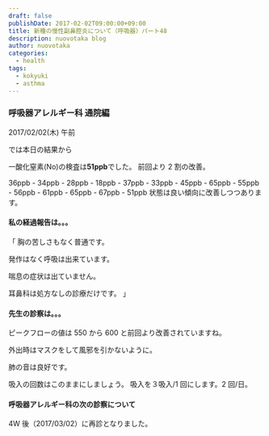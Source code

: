 ```yaml
---
draft: false
publishDate: 2017-02-02T09:00:00+09:00
title: 新種の慢性副鼻腔炎について（呼吸器）パート48
description: nuovotaka blog
author: nuovotaka
categories:
  - health
tags:
  - kokyuki
  - asthma
---
```


### 呼吸器アレルギー科 通院編

2017/02/02(木) 午前

では本日の結果から

一酸化窒素(No)の検査は**51ppb**でした。
前回より 2 割の改善。

36ppb - 34ppb - 28ppb - 18ppb - 37ppb -
33ppb - 45ppb - 65ppb - 55ppb - 56ppb -
61ppb - 65ppb - 67ppb - 51ppb
状態は良い傾向に改善しつつあります。

#### 私の経過報告は。。。

「
胸の苦しさもなく普通です。

発作はなく呼吸は出来ています。

喘息の症状は出ていません。

耳鼻科は処方なしの診療だけです。
」

#### 先生の診察は。。。

ピークフローの値は 550 から 600 と前回より改善されていますね。

外出時はマスクをして風邪を引かないように。

肺の音は良好です。

吸入の回数はこのままにしましょう。
吸入を３吸入/1 回にします。2 回/日。

#### 呼吸器アレルギー科の次の診察について

4W 後（2017/03/02）に再診となりました。
